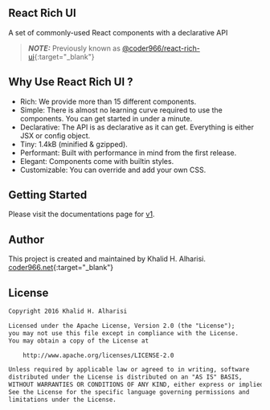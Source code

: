 ## React Rich UI
A set of commonly-used React components with a declarative API

> **_NOTE:_**  Previously known as [@coder966/react-rich-ui](https://www.npmjs.com/package/@coder966/react-rich-ui){:target="_blank"}

## Why Use React Rich UI ?
- Rich: We provide more than 15 different components.
- Simple: There is almost no learning curve required to use the components. You can get started in under a minute.
- Declarative: The API is as declarative as it can get. Everything is either JSX or config object.
- Tiny: 1.4kB (minified & gzipped).
- Performant: Built with performance in mind from the first release.
- Elegant: Components come with builtin styles.
- Customizable: You can override and add your own CSS.

## Getting Started
Please visit the documentations page for [v1](/docs/v1/get-started).


## Author
This project is created and maintained by Khalid H. Alharisi. [coder966.net](https://coder966.net){:target="_blank"}


## License

```txt
Copyright 2016 Khalid H. Alharisi

Licensed under the Apache License, Version 2.0 (the "License");
you may not use this file except in compliance with the License.
You may obtain a copy of the License at

    http://www.apache.org/licenses/LICENSE-2.0

Unless required by applicable law or agreed to in writing, software
distributed under the License is distributed on an "AS IS" BASIS,
WITHOUT WARRANTIES OR CONDITIONS OF ANY KIND, either express or implied.
See the License for the specific language governing permissions and
limitations under the License.
```
